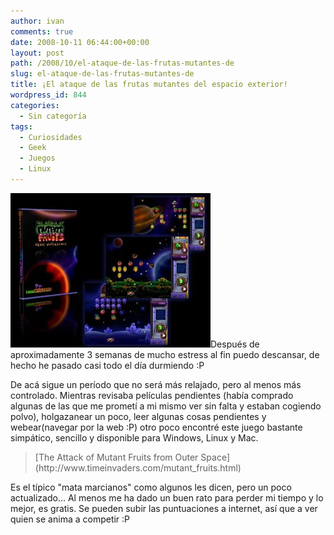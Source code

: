 ```yaml
---
author: ivan
comments: true
date: 2008-10-11 06:44:00+00:00
layout: post
path: /2008/10/el-ataque-de-las-frutas-mutantes-de
slug: el-ataque-de-las-frutas-mutantes-de
title: ¡El ataque de las frutas mutantes del espacio exterior!
wordpress_id: 844
categories:
  - Sin categoría
tags:
  - Curiosidades
  - Geek
  - Juegos
  - Linux
---
```


[![](./fruitpromo.jpg)](http://4.bp.blogspot.com/_T2UWuNJg3dQ/SPAGjtRD9XI/AAAAAAAAA_A/mGP3hCFRDX8/s1600-h/fruitpromo.jpg)Después de aproximadamente 3 semanas de mucho estress al fin puedo descansar, de hecho he pasado casi todo el día durmiendo :P

De acá sigue un período que no será más relajado, pero al menos más controlado. Mientras revisaba películas pendientes (había comprado algunas de las que me prometí a mi mismo ver sin falta y estaban cogiendo polvo), holgazanear un poco, leer algunas cosas pendientes y webear(navegar por la web :P) otro poco encontré este juego bastante simpático, sencillo y disponible para Windows, Linux y Mac.

<blockquote>
[The Attack of Mutant Fruits from Outer Space](http://www.timeinvaders.com/mutant_fruits.html)</blockquote>

Es el típico "mata marcianos" como algunos les dicen, pero un poco actualizado... Al menos me ha dado un buen rato para perder mi tiempo y lo mejor, es gratis. Se pueden subir las puntuaciones a internet, así que a ver quien se anima a competir :P
